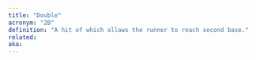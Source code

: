 ```yaml
---
title: "Double"
acronym: "2B"
definition: "A hit of which allows the runner to reach second base."
related:
aka:
---
```

